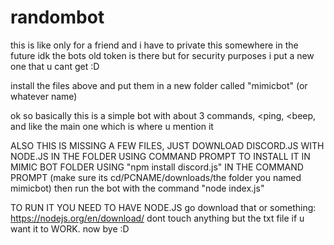 # randombot
this is like only for a friend and i have to private this somewhere in the future idk
the bots old token is there but for security purposes i put a new one that u cant get :D

install the files above and put them in a new folder called "mimicbot" (or whatever name)

ok so basically this is a simple bot with about 3 commands, <ping, <beep, and like the main one which is where u mention it

ALSO THIS IS MISSING A FEW FILES, JUST DOWNLOAD DISCORD.JS WITH NODE.JS IN THE FOLDER USING COMMAND PROMPT TO INSTALL IT IN MIMIC BOT FOLDER USING "npm install discord.js" IN THE COMMAND PROMPT (make sure its cd/PCNAME/downloads/the folder you named mimicbot) then run the bot with the command "node index.js"

TO RUN IT YOU NEED TO HAVE NODE.JS
go download that or something: https://nodejs.org/en/download/
dont touch anything but the txt file if u want it to WORK.
now bye :D
